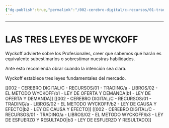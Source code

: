 ```yaml
---
{"dg-publish":true,"permalink":"/002-cerebro-digital/c-recursos/01-trading/a-libros/02-el-metodo-wyckoff/b-las-tres-leyes-de-wyckoff/"}
---
```


---

# LAS TRES LEYES DE WYCKOFF

Wyckoff advierte sobre los Profesionales, creer que sabemos qué harán es equivalente subestimarlos o sobrestimar nuestras habilidades.

Ante esto recomienda obrar cuando la intención sea clara. 

Wyckoff establece tres leyes fundamentales del mercado.

[[002 - CEREBRO DIGITAL/C - RECURSOS/01 - TRADING/a - LIBROS/02 - EL METODO WYCKOFF/b1 - LEY DE OFERTA Y DEMANDA\|b1 - LEY DE OFERTA Y DEMANDA]]
[[002 - CEREBRO DIGITAL/C - RECURSOS/01 - TRADING/a - LIBROS/02 - EL METODO WYCKOFF/b2 - LEY DE CAUSA Y EFECTO\|b2 - LEY DE CAUSA Y EFECTO]]
[[002 - CEREBRO DIGITAL/C - RECURSOS/01 - TRADING/a - LIBROS/02 - EL METODO WYCKOFF/b3 - LEY DE ESFUERZO Y RESULTADO\|b3 - LEY DE ESFUERZO Y RESULTADO]] 